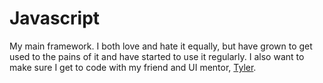 # Javascript

My main framework. I both love and hate it equally, but have grown to get used to the pains of it and have
started to use it regularly. I also want to make sure I get to code with my friend and UI mentor,
[Tyler](https://tylertyssedal.com/).
